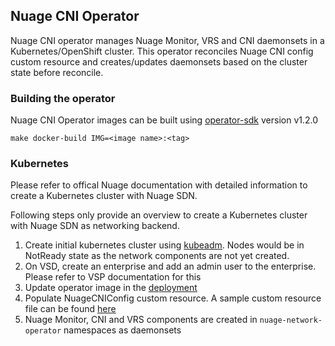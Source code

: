 ## Nuage CNI Operator

Nuage CNI operator manages Nuage Monitor, VRS and CNI daemonsets in a Kubernetes/OpenShift cluster. This operator reconciles Nuage CNI config custom resource and creates/updates daemonsets based on the cluster state before reconcile.

### Building the operator

Nuage CNI Operator images can be built using [operator-sdk](https://github.com/operator-framework/operator-sdk) version v1.2.0

    make docker-build IMG=<image name>:<tag>

### Kubernetes

Please refer to offical Nuage documentation with detailed information to create a Kubernetes cluster with Nuage SDN.

Following steps only provide an overview to create a Kubernetes cluster with Nuage SDN as networking backend. 

1. Create initial kubernetes cluster using [kubeadm](https://kubernetes.io/docs/setup/production-environment/tools/kubeadm/create-cluster-kubeadm/). Nodes would be in NotReady state as the network components are not yet created.
2. On VSD, create an enterprise and add an admin user to the enterprise. Please refer to VSP documentation for this
3. Update operator image in the [deployment](./example-configs/create_nuage_operator.yaml)
4. Populate NuageCNIConfig custom resource. A sample custom resource file can be found [here](./example-configs/nuageconfig.yaml)
5. Nuage Monitor, CNI and VRS components are created in `nuage-network-operator` namespaces as daemonsets
